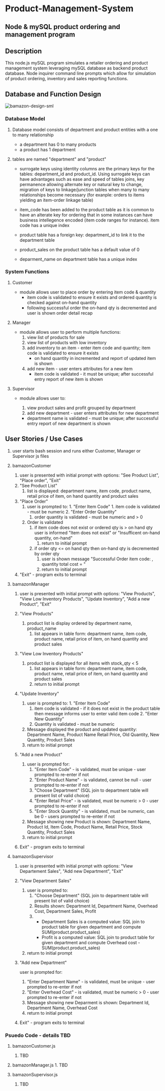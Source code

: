 # Product-Management-System

## Node  & mySQL product ordering and management program

## Description

This node.js mySQL program simulates a retailer ordering and product management system leveraging mySQL database as backend product database.  Node inquirer command line prompts which allow for simulation of product ordering, inventory and sales reporting functions.  

## Database and Function Design

![bamazon-design-sml](./assets/images/bamazon-design-sml.jpg)

### Database Model

1. Database model consists of department and product entities with a one to many relationship 

   - a department has 0 to many products
   - a product has 1 department

2. tables are named "department" and "product"

   - surrogate keys using identity columns are the primary keys for the tables:  department_id and product_id.  Using surrogate keys can have advantages such as ease and speed of tables joins, key permanence allowing alternate key or natural key to change, migration of keys to linkage/junction tables when many to many relationships become necessary (for exanple:  orders to items yielding an item-order linkage table) 

   - item_code has been added to the product table as it is common to have an alterate key for ordering that in some instances can have business intellegence encoded (item code ranges for instance).  item code has a unique index
   - product table has a foreign key: department_id to link it to the department table
   - product_sales on the product table has a default value of 0
   - deparment_name on department table has a unique index

### System Functions

1. Customer

   - module allows user to place order by entering item code & quantity
     - item code is validated to ensure it exists and ordered quantity is checked against on-hand quantity
     - following successful order the on-hand qty is decremented and user is shown order detail recap

2. Manager

   - module allows user to perform multiple functions:
     1. view list of products for sale
     2. view list of products with low inventory
     3. add inventory to an item - enter item code and quantity; item code is validated to ensure it exists
        - on hand quantity in incremented and report of updated item is shown
     4. add new item - user enters attributes for a new item
        - item code is validated - it must be unique;  after successful entry report of new item is shown

3. Supervisor

   - module allows user to:

     1. view product sales and profit grouped by department
     2. add new department - user enters attributes for new department

     - department name is validated - must be unique; after successful entry report of new department is shown

## User Stories / Use Cases

1.  user starts bash session and runs either Customer, Manager or Supervisor js files

2.  bamazonCustomer
  
    1.  user is presented with initial prompt with options:  "See Product List", "Place order", "Exit"
    2.  "See Product List"
        1.  list is displayed: department name, item code, product name,  retail price of item, on hand quantity and product sales
    3.  "Place Order"
        1.    user is prompted to:
            1.  "Enter Item Code"
            1. item code is validated - must be numeric
            2.  "Enter Order Quantity"
                1. order quantity is validated - must be numeric and > 0
        2.  Order  is validated 
            1. if item code does not exist or ordered qty is > on hand qty user is informed "Item does not exist"  or "Insufficent on-hand quantity, on-hand"
                1. return to initial prompt
            2. if order qty <= on hand qty then on-hand qty is decremented by order qty
                1. user is shown message "Successful Order item code: <item code>, quantity <qty> total cost = <computed cost>"
                2. return to initial prompt 
    4.  "Exit" - program exits to terminal
    
3. bamazonManager

    1. user is presented with initial prompt with options: "View Products", "View Low Inventory Products", "Update Inventory", "Add a new Product", "Exit"

    2. "View Products"

        1.  product list is display ordered by department name, product_name
            1.  list appears in table form:  department name, item code, product name,  retail price of item, on hand quantity and product sales

    3. "View Low Inventory Products"

        1.  product list is displayed for all items with stock_qty < 5
            1.  list appears in table form:  department name, item code, product name,  retail price of item, on hand quantity and product sales
            2.  return to initial prompt

    4. "Update Inventory"

        1.   user is prompted to:
           1. "Enter Item Code"
              1. item code is validated - if it does not exist in the product table then message informs user to enter valid item code
           2. "Enter New Quantity"
              1. Quantity is validated - must be numeric
        2. Message displayed the product and updated quantity:  Department Name, Product Name Retail Price, Old Quantity, New  Quantity, Product Sales
        3. return to initial prompt

    5. "Add a new Product"

        1.  user is prompted for:
            1.  "Enter Item Code"  - is validated, must be unique - user prompted to re-enter if not
            2.  "Enter Product Name" - is validated, cannot be null - user prompted to re-enter if not
            3.  "Choose Department" (SQL join to department table will present list of valid choice)
            4.  "Enter Retail Price" - is validated, must be numeric > 0 - user prompted to re-enter if not
            5.  "Enter Stock Quantity" - is validated, must be numeric, can be 0 - users prompted to re-enter if not
        2.  Message showing new Product is shown: Department Name, Product Id, Item Code, Product Name, Retail Price, Stock Quantity, Product Sales
        3.  return to initial prompt

    6. Exit" - program exits to terminal

        

4. bamazonSupervisor
    1. user is presented with initial prompt with options: "View Departement Sales", "Add new Department", "Exit"

    2. "View Department Sales"

       1. user is prompted to:
          1. "Choose Department" (SQL join to department table will present list of valid choice)
          2. Results shown:  Department Id, Department Name, Overhead Cost, Department Sales, Profit
          3. - Department Sales is a computed value: SQL join to product table for given department and compute SUM(product.product_sales)
             - Profit is a computed value:  SQL join to product table for given department and compute Overhead cost - SUM(product.product_sales)
       2. return to initial prompt

    3. "Add new Department"

       user is prompted for:

       1. "Enter Department Name"  - is validated, must be unique - user prompted to re-enter if not
       2. "Enter Overhead Cost" - is validated, must be numeric > 0 - user prompted to re-enter if not
       3. Message showing new Deparment is shown: Department Id, Department Name, Overhead Cost 
       4. return to initial prompt

    4. Exit" - program exits to terminal

### Psuedo Code - details TBD

1. bamazonCustomer.js 
    1. TBD
2. bamazonManager.js
       1. TBD
  
2. bamazonSupervisor.js
    1. TBD
